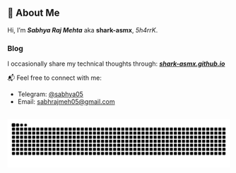 ## 💫 About Me

Hi, I’m ***Sabhya Raj Mehta*** aka **shark-asmx**, *5h4rrK*. 

### Blog
I occasionally share my technical thoughts through: [***shark-asmx.github.io***](https://shark-asmx.github.io/posts/)

📬 Feel free to connect with me:  
- Telegram: [@sabhya05](https://t.me/sabhya05)  
- Email: [sabhrajmeh05@gmail.com](mailto:sabhrajmeh05@gmail.com)

<br/>

<img src="https://raw.githubusercontent.com/5h4rrK/5h4rrK/output/snake.svg" alt="Snake animation" />

